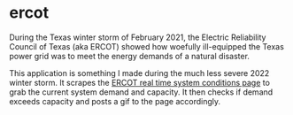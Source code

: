 # ercot

During the Texas winter storm of February 2021, the Electric Reliability Council of Texas (aka ERCOT) showed how woefully ill-equipped the Texas power grid was to meet the energy demands of a natural disaster. 

This application is something I made during the much less severe 2022 winter storm. It scrapes the [ERCOT real time system conditions page](https://www.ercot.com/content/cdr/html/real_time_system_conditions.html) to grab the current system demand and capacity. It then checks if demand exceeds capacity and posts a gif to the page accordingly. 

